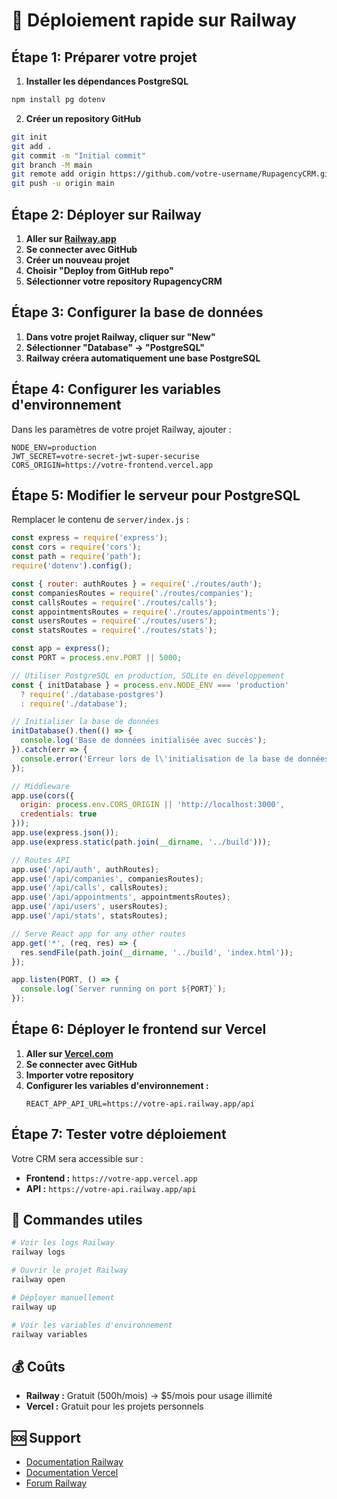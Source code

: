# 🚀 Déploiement rapide sur Railway

## Étape 1: Préparer votre projet

1. **Installer les dépendances PostgreSQL**
```bash
npm install pg dotenv
```

2. **Créer un repository GitHub**
```bash
git init
git add .
git commit -m "Initial commit"
git branch -M main
git remote add origin https://github.com/votre-username/RupagencyCRM.git
git push -u origin main
```

## Étape 2: Déployer sur Railway

1. **Aller sur [Railway.app](https://railway.app)**
2. **Se connecter avec GitHub**
3. **Créer un nouveau projet**
4. **Choisir "Deploy from GitHub repo"**
5. **Sélectionner votre repository RupagencyCRM**

## Étape 3: Configurer la base de données

1. **Dans votre projet Railway, cliquer sur "New"**
2. **Sélectionner "Database" → "PostgreSQL"**
3. **Railway créera automatiquement une base PostgreSQL**

## Étape 4: Configurer les variables d'environnement

Dans les paramètres de votre projet Railway, ajouter :

```
NODE_ENV=production
JWT_SECRET=votre-secret-jwt-super-securise
CORS_ORIGIN=https://votre-frontend.vercel.app
```

## Étape 5: Modifier le serveur pour PostgreSQL

Remplacer le contenu de `server/index.js` :

```javascript
const express = require('express');
const cors = require('cors');
const path = require('path');
require('dotenv').config();

const { router: authRoutes } = require('./routes/auth');
const companiesRoutes = require('./routes/companies');
const callsRoutes = require('./routes/calls');
const appointmentsRoutes = require('./routes/appointments');
const usersRoutes = require('./routes/users');
const statsRoutes = require('./routes/stats');

const app = express();
const PORT = process.env.PORT || 5000;

// Utiliser PostgreSQL en production, SQLite en développement
const { initDatabase } = process.env.NODE_ENV === 'production' 
  ? require('./database-postgres')
  : require('./database');

// Initialiser la base de données
initDatabase().then(() => {
  console.log('Base de données initialisée avec succès');
}).catch(err => {
  console.error('Erreur lors de l\'initialisation de la base de données:', err);
});

// Middleware
app.use(cors({
  origin: process.env.CORS_ORIGIN || 'http://localhost:3000',
  credentials: true
}));
app.use(express.json());
app.use(express.static(path.join(__dirname, '../build')));

// Routes API
app.use('/api/auth', authRoutes);
app.use('/api/companies', companiesRoutes);
app.use('/api/calls', callsRoutes);
app.use('/api/appointments', appointmentsRoutes);
app.use('/api/users', usersRoutes);
app.use('/api/stats', statsRoutes);

// Serve React app for any other routes
app.get('*', (req, res) => {
  res.sendFile(path.join(__dirname, '../build', 'index.html'));
});

app.listen(PORT, () => {
  console.log(`Server running on port ${PORT}`);
});
```

## Étape 6: Déployer le frontend sur Vercel

1. **Aller sur [Vercel.com](https://vercel.com)**
2. **Se connecter avec GitHub**
3. **Importer votre repository**
4. **Configurer les variables d'environnement :**
   ```
   REACT_APP_API_URL=https://votre-api.railway.app/api
   ```

## Étape 7: Tester votre déploiement

Votre CRM sera accessible sur :
- **Frontend :** `https://votre-app.vercel.app`
- **API :** `https://votre-api.railway.app/api`

## 🔧 Commandes utiles

```bash
# Voir les logs Railway
railway logs

# Ouvrir le projet Railway
railway open

# Déployer manuellement
railway up

# Voir les variables d'environnement
railway variables
```

## 💰 Coûts

- **Railway :** Gratuit (500h/mois) → $5/mois pour usage illimité
- **Vercel :** Gratuit pour les projets personnels

## 🆘 Support

- [Documentation Railway](https://docs.railway.app)
- [Documentation Vercel](https://vercel.com/docs)
- [Forum Railway](https://community.railway.app) 